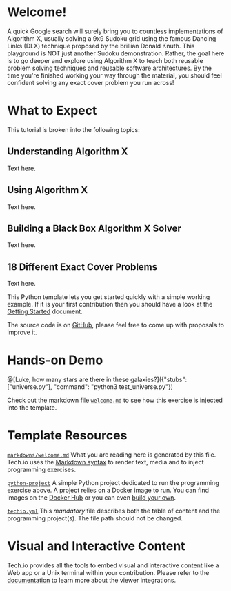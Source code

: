 # Welcome!

A quick Google search will surely bring you to countless implementations of Algorithm X, usually solving a 9x9 Sudoku grid using the famous Dancing Links (DLX) technique proposed by the brillian Donald Knuth. This playground is NOT just another Sudoku demonstration. Rather, the goal here is to go deeper and explore using Algorithm X to teach both reusable problem solving techniques and reusable software architectures. By the time you're finished working your way through the material, you should feel confident solving any exact cover problem you run across!


# What to Expect

This tutorial is broken into the following topics:

## Understanding Algorithm X

Text here.

## Using Algorithm X

Text here.

## Building a Black Box Algorithm X Solver

Text here.

## 18 Different Exact Cover Problems

Text here.


This Python template lets you get started quickly with a simple working example. If it is your first contribution then you should have a look at the [Getting Started](https://tech.io/doc/getting-started-create-playground) document.


The source code is on [GitHub](https://github.com/TechDotIO/python-template), please feel free to come up with proposals to improve it.

# Hands-on Demo

@[Luke, how many stars are there in these galaxies?]({"stubs": ["universe.py"], "command": "python3 test_universe.py"})

Check out the markdown file [`welcome.md`](https://github.com/TechDotIO/python-template/blob/master/markdowns/welcome.md) to see how this exercise is injected into the template.

# Template Resources

[`markdowns/welcome.md`](https://github.com/TechDotIO/python-template/blob/master/markdowns/welcome.md)
What you are reading here is generated by this file. Tech.io uses the [Markdown syntax](https://tech.io/doc/reference-markdowns) to render text, media and to inject programming exercises.


[`python-project`](https://github.com/TechDotIO/python-template/tree/master/python-project)
A simple Python project dedicated to run the programming exercise above. A project relies on a Docker image to run. You can find images on the [Docker Hub](https://hub.docker.com/explore/) or you can even [build your own](https://tech.io/doc/reference-runner).


[`techio.yml`](https://github.com/TechDotIO/python-template/blob/master/techio.yml)
This *mandatory* file describes both the table of content and the programming project(s). The file path should not be changed.


# Visual and Interactive Content

Tech.io provides all the tools to embed visual and interactive content like a Web app or a Unix terminal within your contribution. Please refer to the [documentation](https://tech.io/doc) to learn more about the viewer integrations.
